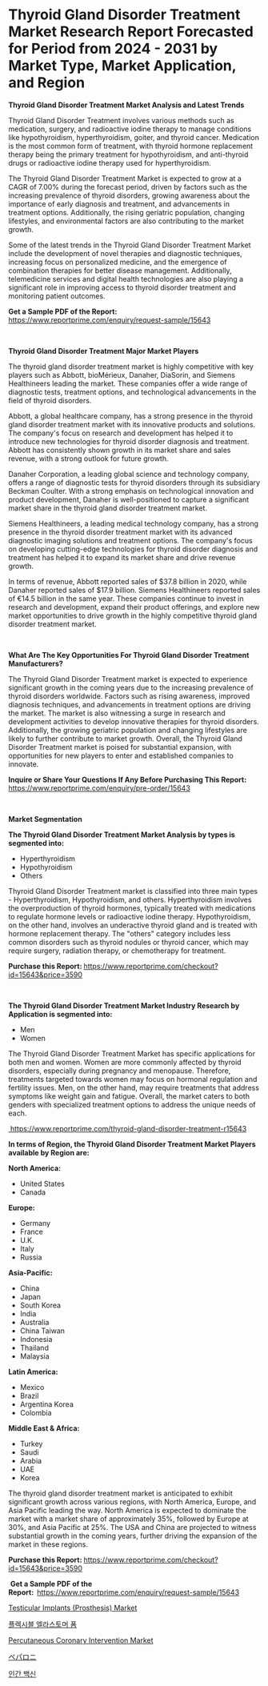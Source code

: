 <p><h1>Thyroid Gland Disorder Treatment Market Research Report Forecasted for Period from 2024 -  2031 by Market Type, Market Application, and Region</h1></p><p><strong>Thyroid Gland Disorder Treatment Market Analysis and Latest Trends</strong></p>
<p><p>Thyroid Gland Disorder Treatment involves various methods such as medication, surgery, and radioactive iodine therapy to manage conditions like hypothyroidism, hyperthyroidism, goiter, and thyroid cancer. Medication is the most common form of treatment, with thyroid hormone replacement therapy being the primary treatment for hypothyroidism, and anti-thyroid drugs or radioactive iodine therapy used for hyperthyroidism.</p><p>The Thyroid Gland Disorder Treatment Market is expected to grow at a CAGR of 7.00% during the forecast period, driven by factors such as the increasing prevalence of thyroid disorders, growing awareness about the importance of early diagnosis and treatment, and advancements in treatment options. Additionally, the rising geriatric population, changing lifestyles, and environmental factors are also contributing to the market growth.</p><p>Some of the latest trends in the Thyroid Gland Disorder Treatment Market include the development of novel therapies and diagnostic techniques, increasing focus on personalized medicine, and the emergence of combination therapies for better disease management. Additionally, telemedicine services and digital health technologies are also playing a significant role in improving access to thyroid disorder treatment and monitoring patient outcomes.</p></p>
<p><strong>Get a Sample PDF of the Report:&nbsp;</strong> <a href="https://www.reportprime.com/enquiry/request-sample/15643">https://www.reportprime.com/enquiry/request-sample/15643</a></p>
<p>&nbsp;</p>
<p><strong>Thyroid Gland Disorder Treatment Major Market Players</strong></p>
<p><p>The thyroid gland disorder treatment market is highly competitive with key players such as Abbott, bioMérieux, Danaher, DiaSorin, and Siemens Healthineers leading the market. These companies offer a wide range of diagnostic tests, treatment options, and technological advancements in the field of thyroid disorders.</p><p>Abbott, a global healthcare company, has a strong presence in the thyroid gland disorder treatment market with its innovative products and solutions. The company's focus on research and development has helped it to introduce new technologies for thyroid disorder diagnosis and treatment. Abbott has consistently shown growth in its market share and sales revenue, with a strong outlook for future growth.</p><p>Danaher Corporation, a leading global science and technology company, offers a range of diagnostic tests for thyroid disorders through its subsidiary Beckman Coulter. With a strong emphasis on technological innovation and product development, Danaher is well-positioned to capture a significant market share in the thyroid gland disorder treatment market.</p><p>Siemens Healthineers, a leading medical technology company, has a strong presence in the thyroid disorder treatment market with its advanced diagnostic imaging solutions and treatment options. The company's focus on developing cutting-edge technologies for thyroid disorder diagnosis and treatment has helped it to expand its market share and drive revenue growth.</p><p>In terms of revenue, Abbott reported sales of $37.8 billion in 2020, while Danaher reported sales of $17.9 billion. Siemens Healthineers reported sales of €14.5 billion in the same year. These companies continue to invest in research and development, expand their product offerings, and explore new market opportunities to drive growth in the highly competitive thyroid gland disorder treatment market.</p></p>
<p>&nbsp;</p>
<p><strong>What Are The Key Opportunities For Thyroid Gland Disorder Treatment Manufacturers?</strong></p>
<p><p>The Thyroid Gland Disorder Treatment market is expected to experience significant growth in the coming years due to the increasing prevalence of thyroid disorders worldwide. Factors such as rising awareness, improved diagnosis techniques, and advancements in treatment options are driving the market. The market is also witnessing a surge in research and development activities to develop innovative therapies for thyroid disorders. Additionally, the growing geriatric population and changing lifestyles are likely to further contribute to market growth. Overall, the Thyroid Gland Disorder Treatment market is poised for substantial expansion, with opportunities for new players to enter and established companies to innovate.</p></p>
<p><strong>Inquire or Share Your Questions If Any Before Purchasing This Report:</strong> <a href="https://www.reportprime.com/enquiry/pre-order/15643">https://www.reportprime.com/enquiry/pre-order/15643</a></p>
<p>&nbsp;</p>
<p><strong>Market Segmentation</strong></p>
<p><strong>The Thyroid Gland Disorder Treatment Market Analysis by types is segmented into:</strong></p>
<p><ul><li>Hyperthyroidism</li><li>Hypothyroidism</li><li>Others</li></ul></p>
<p><p>Thyroid Gland Disorder Treatment market is classified into three main types - Hyperthyroidism, Hypothyroidism, and others. Hyperthyroidism involves the overproduction of thyroid hormones, typically treated with medications to regulate hormone levels or radioactive iodine therapy. Hypothyroidism, on the other hand, involves an underactive thyroid gland and is treated with hormone replacement therapy. The "others" category includes less common disorders such as thyroid nodules or thyroid cancer, which may require surgery, radiation therapy, or chemotherapy for treatment.</p></p>
<p><strong>Purchase this Report:&nbsp;</strong><a href="https://www.reportprime.com/checkout?id=15643&price=3590">https://www.reportprime.com/checkout?id=15643&price=3590</a></p>
<p>&nbsp;</p>
<p><strong>The Thyroid Gland Disorder Treatment Market Industry Research by Application is segmented into:</strong></p>
<p><ul><li>Men</li><li>Women</li></ul></p>
<p><p>The Thyroid Gland Disorder Treatment Market has specific applications for both men and women. Women are more commonly affected by thyroid disorders, especially during pregnancy and menopause. Therefore, treatments targeted towards women may focus on hormonal regulation and fertility issues. Men, on the other hand, may require treatments that address symptoms like weight gain and fatigue. Overall, the market caters to both genders with specialized treatment options to address the unique needs of each.</p></p>
<p><a href="https://www.reportprime.com/thyroid-gland-disorder-treatment-r15643">&nbsp;https://www.reportprime.com/thyroid-gland-disorder-treatment-r15643</a></p>
<p><strong>In terms of Region, the Thyroid Gland Disorder Treatment Market Players available by Region are:</strong></p>
<p>
    <p> <strong> North America: </strong>
        <ul>
            <li>United States</li>
            <li>Canada</li>
        </ul>
        </p> 
    <p> <strong> Europe: </strong>
        <ul>
            <li>Germany</li>
            <li>France</li>
            <li>U.K.</li>
            <li>Italy</li>
            <li>Russia</li>
        </ul>
        </p> 
    <p> <strong> Asia-Pacific: </strong>
        <ul>
            <li>China</li>
            <li>Japan</li>
            <li>South Korea</li>
            <li>India</li>
            <li>Australia</li>
            <li>China Taiwan</li>
            <li>Indonesia</li>
            <li>Thailand</li>
            <li>Malaysia</li>
        </ul>
        </p> 
    <p> <strong> Latin America: </strong>
        <ul>
            <li>Mexico</li>
            <li>Brazil</li>
            <li>Argentina Korea</li>
            <li>Colombia</li>
        </ul>
        </p> 
    <p> <strong> Middle East & Africa: </strong>
        <ul>
            <li>Turkey</li>
            <li>Saudi</li>
            <li>Arabia</li>
            <li>UAE</li>
            <li>Korea</li>
        </ul>
    </p>
    </p>
<p><p>The thyroid gland disorder treatment market is anticipated to exhibit significant growth across various regions, with North America, Europe, and Asia Pacific leading the way. North America is expected to dominate the market with a market share of approximately 35%, followed by Europe at 30%, and Asia Pacific at 25%. The USA and China are projected to witness substantial growth in the coming years, further driving the expansion of the market in these regions.</p></p>
<p><strong>Purchase this Report: </strong><a href="https://www.reportprime.com/checkout?id=15643&price=3590">https://www.reportprime.com/checkout?id=15643&price=3590</a></p>
<p>&nbsp;<strong>Get a Sample PDF of the Report:&nbsp;&nbsp;</strong><a href="https://www.reportprime.com/enquiry/request-sample/15643">https://www.reportprime.com/enquiry/request-sample/15643</a></p>
<p><strong></strong></p>
<p><p><a href="https://medium.com/@maxson5287/global-testicular-implants-prosthesis-market-analysis-trends-forecasts-and-growth-940fa0b7ef63">Testicular Implants (Prosthesis) Market</a></p><p><a href="https://medium.com/@mekhirenner_87471/%EC%9C%A0%EC%97%B0%ED%95%9C-%EC%97%98%EB%9D%BC%EC%8A%A4%ED%86%A0%EB%A8%B8-%ED%8F%BC-%EC%8B%9C%EC%9E%A5-%EC%A0%90%EC%9C%A0%EC%9C%A8-%EB%B0%8F-%EC%8B%9C%EC%9E%A5-%EB%B6%84%EC%84%9D-%EC%84%B1%EC%9E%A5-%ED%8A%B8%EB%A0%8C%EB%93%9C-%EB%B0%8F-%EC%98%88%EC%B8%A1%EA%B8%B0%EA%B0%84-2024%EB%85%84-2031%EB%85%84-%EC%97%90-%EB%8C%80%ED%95%B4-%EB%B2%88%EC%97%AD%ED%95%B4%EC%A3%BC%EC%84%B8%EC%9A%94-81d5077c3559">플렉시블 엘라스토머 폼</a></p><p><a href="https://github.com/dx0328/Market-Research-Report-List-3/blob/main/percutaneous-coronary-intervention-market.md">Percutaneous Coronary Intervention Market</a></p><p><a href="https://medium.com/@hrhzhypq19/%E3%83%9A%E3%83%91%E3%83%AD%E3%83%BC%E3%83%8B%E3%81%AE%E5%B8%82%E5%A0%B4%E5%8B%95%E6%85%8B%E3%81%A8%E6%88%90%E9%95%B7%E3%83%89%E3%83%A9%E3%82%A4%E3%83%90%E3%83%BC%E3%82%92%E5%88%86%E6%9E%90%E3%81%97-2024%E5%B9%B4%E3%81%8B%E3%82%892031%E5%B9%B4%E3%81%BE%E3%81%A7%E3%81%AE%E4%BA%88%E6%B8%AC%E3%82%92%E8%A1%8C%E3%81%A3%E3%81%A6%E3%81%84%E3%81%BE%E3%81%99-8f202d8f2bcb">ペパロニ</a></p><p><a href="https://medium.com/@alishasteffanie6/%EC%9D%B8%EB%A5%98-%EB%B0%B1%EC%8B%A0-%EC%8B%9C%EC%9E%A5-%EC%97%AD%ED%95%99-%ED%83%90%EA%B5%AC-%EA%B8%80%EB%A1%9C%EB%B2%8C-%EB%8F%99%ED%96%A5%EA%B3%BC-%EB%AF%B8%EB%9E%98-%EC%84%B1%EC%9E%A5-%EC%A0%84%EB%A7%9D-2024-2031-111%ED%8E%98%EC%9D%B4%EC%A7%80%EB%A1%9C-%EA%B5%AC%EC%84%B1%EB%8F%BC-%EC%9E%88%EC%8A%B5%EB%8B%88%EB%8B%A4-d25659f6f9c8">인간 백신</a></p></p>